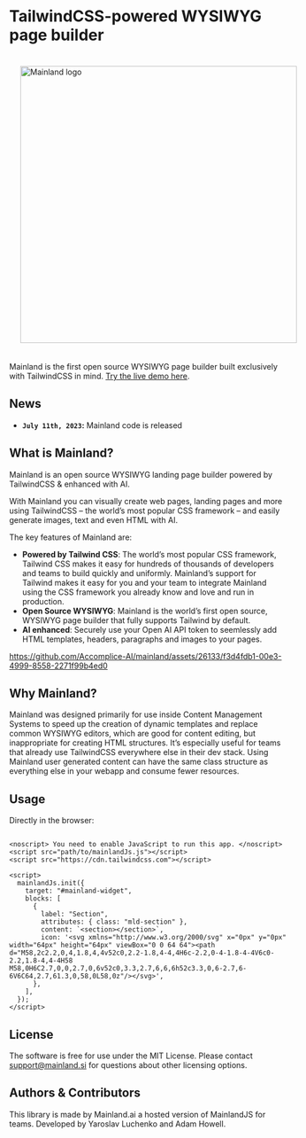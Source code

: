 # TailwindCSS-powered WYSIWYG page builder

<img src="https://www.mainland.ai/logo.svg" width="500" alt="Mainland logo" style="margin: 20px;" />

Mainland is the first open source WYSIWYG page builder built exclusively with TailwindCSS in mind. [Try the live demo here](https://demo.mainland.ai).

## News

- **`July 11th, 2023`:** Mainland code is released

## What is Mainland?

Mainland is an open source WYSIWYG landing page builder powered by TailwindCSS & enhanced with AI. 

With Mainland you can visually create web pages, landing pages and more using TailwindCSS – the world’s most popular CSS framework – and easily generate images, text and even HTML with AI.

The key features of Mainland are:

- **Powered by Tailwind CSS**: The world’s most popular CSS framework, Tailwind CSS makes it easy for hundreds of thousands of developers and teams to build quickly and uniformly. Mainland’s support for Tailwind makes it easy for you and your team to integrate Mainland using the CSS framework you already know and love and run in production.
- **Open Source WYSIWYG**: Mainland is the world’s first open source, WYSIWYG page builder that fully supports Tailwind by default.
- **AI enhanced**: Securely use your Open AI API token to seemlessly add HTML templates, headers, paragraphs and images to your pages.

https://github.com/Accomplice-AI/mainland/assets/26133/f3d4fdb1-00e3-4999-8558-2271f99b4ed0

## Why Mainland?

Mainland was designed primarily for use inside Content Management Systems to speed up the creation of dynamic templates and replace common WYSIWYG editors, which are good for content editing, but inappropriate for creating HTML structures. It’s especially useful for teams that already use TailwindCSS everywhere else in their dev stack. Using Mainland user generated content can have the same class structure as everything else in your webapp and consume fewer resources.

## Usage

Directly in the browser:

```<div id="mainland-widget"></div>

<noscript> You need to enable JavaScript to run this app. </noscript>
<script src="path/to/mainlandJs.js"></script>
<script src="https://cdn.tailwindcss.com"></script>

<script>
  mainlandJs.init({
    target: "#mainland-widget",
    blocks: [
      {
        label: "Section",
        attributes: { class: "mld-section" },
        content: `<section></section>`,
        icon: '<svg xmlns="http://www.w3.org/2000/svg" x="0px" y="0px" width="64px" height="64px" viewBox="0 0 64 64"><path d="M58,2c2.2,0,4,1.8,4,4v52c0,2.2-1.8,4-4,4H6c-2.2,0-4-1.8-4-4V6c0-2.2,1.8-4,4-4H58 M58,0H6C2.7,0,0,2.7,0,6v52c0,3.3,2.7,6,6,6h52c3.3,0,6-2.7,6-6V6C64,2.7,61.3,0,58,0L58,0z"/></svg>',
      },
    ],
  });
</script>
```

## License

The software is free for use under the MIT License. Please contact [support@mainland.si](mailto:support@mainland.ai?subject=Mainland%20License) for questions about other licensing options.

## Authors & Contributors

This library is made by Mainland.ai a hosted version of MainlandJS for teams.
Developed by Yaroslav Luchenko and Adam Howell.
